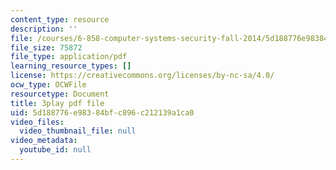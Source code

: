 ```yaml
---
content_type: resource
description: ''
file: /courses/6-858-computer-systems-security-fall-2014/5d188776e98384bfc896c212139a1ca0_MT7X17ZRo1U.pdf
file_size: 75872
file_type: application/pdf
learning_resource_types: []
license: https://creativecommons.org/licenses/by-nc-sa/4.0/
ocw_type: OCWFile
resourcetype: Document
title: 3play pdf file
uid: 5d188776-e983-84bf-c896-c212139a1ca0
video_files:
  video_thumbnail_file: null
video_metadata:
  youtube_id: null
---
```


